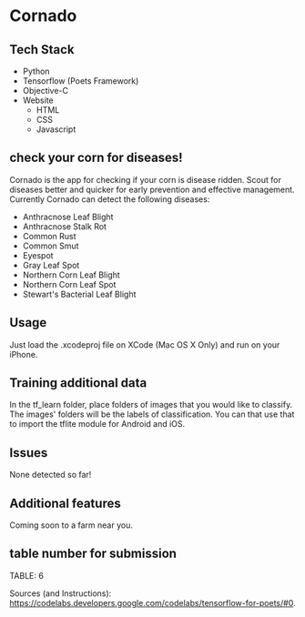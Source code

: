 # Cornado 

## Tech Stack
+    Python 
+    Tensorflow (Poets Framework)
+    Objective-C
+    Website
     + HTML
     + CSS
     + Javascript

## check your corn for diseases!
Cornado is the app for checking if your corn is disease ridden. Scout for diseases better and quicker for early prevention and effective management. Currently Cornado can detect the following diseases: 
 
+    Anthracnose Leaf Blight
+    Anthracnose Stalk Rot
+    Common Rust
+    Common Smut
+    Eyespot
+    Gray Leaf Spot
+    Northern Corn Leaf Blight
+    Northern Corn Leaf Spot
+    Stewart's Bacterial Leaf Blight

## Usage 
Just load the .xcodeproj file on XCode (Mac OS X Only) and run on your iPhone.
## Training additional data
In the tf_learn folder, place folders of images that you would like to classify. The images' folders will be the labels of classification. You can that use that to import the tflite module for Android and iOS.
## Issues
None detected so far!
## Additional features
Coming soon to a farm near you.
## table number for submission
TABLE: 6

Sources (and Instructions):
https://codelabs.developers.google.com/codelabs/tensorflow-for-poets/#0. 
